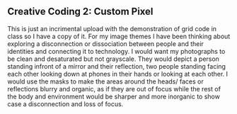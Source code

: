## Creative Coding 2: Custom Pixel

This is just an incrimental upload with the demonstration of grid code in class so I have a copy of it. For my image themes I have been thinking about exploring a disconnection or dissociation between people and their identities and connecting it to technology. I would want my photographs to be clean and desaturated but not grayscale. They would depict a person standing infront of a mirror and their reflection, two people standing facing each other looking down at phones in their hands or looking at each other. I would use the masks to make the areas around the heads/ faces or reflections blurry and organic, as if they are out of focus while the rest of the body and environment would be sharper and more inorganic to show case a disconnection and loss of focus. 
